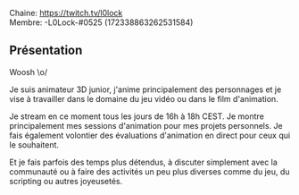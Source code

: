 Chaine: https://twitch.tv/l0lock \
Membre: -L0Lock-#0525 (172338863262531584)

## Présentation

Woosh \o/

Je suis animateur 3D junior, j'anime principalement des personnages et je vise à travailler dans le domaine du jeu vidéo ou dans le film d'animation.

Je stream en ce moment tous les jours de 16h à 18h CEST. Je montre principalement mes sessions d'animation pour mes projets personnels.
Je fais également volontier des évaluations d'animation en direct pour ceux qui le souhaitent.

Et je fais parfois des temps plus détendus, à discuter simplement avec la communauté ou à faire des activités un peu plus diverses comme du jeu, du scripting ou autres joyeusetés.
